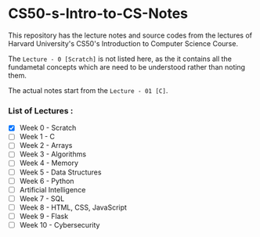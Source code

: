 # CS50-s-Intro-to-CS-Notes
This repository has the lecture notes and source codes from the lectures of Harvard University's CS50's Introduction to Computer Science Course.

The `Lecture - 0 [Scratch]` is not listed here, as the it contains all the fundametal concepts which are need to be understood rather than noting them. 

The actual notes start from the `Lecture - 01 [C]`.

### List of Lectures :
- [x] Week 0 - Scratch 
- [ ] Week 1 - C 
- [ ] Week 2 - Arrays
- [ ] Week 3 - Algorithms 
- [ ] Week 4 - Memory 
- [ ] Week 5 - Data Structures 
- [ ] Week 6 - Python 
- [ ] Artificial Intelligence 
- [ ] Week 7 - SQL
- [ ] Week 8 - HTML, CSS, JavaScript
- [ ] Week 9 - Flask 
- [ ] Week 10 - Cybersecurity
